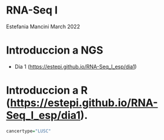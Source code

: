 RNA-Seq I
================
Estefania Mancini
March 2022

# Introduccion a NGS

  - Dia 1 (<https://estepi.github.io/RNA-Seq_I_esp/dia1>)

# Introduccion a R (<https://estepi.github.io/RNA-Seq_I_esp/dia1>).

``` r
cancertype="LUSC"
```
